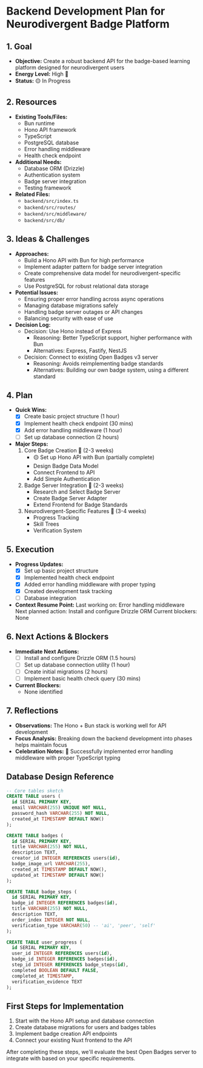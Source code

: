 # Backend Development Plan for Neurodivergent Badge Platform

## 1. Goal
- **Objective:** Create a robust backend API for the badge-based learning platform designed for neurodivergent users
- **Energy Level:** High 🔋
- **Status:** 🟡 In Progress

## 2. Resources
- **Existing Tools/Files:**
  - Bun runtime
  - Hono API framework
  - TypeScript
  - PostgreSQL database
  - Error handling middleware
  - Health check endpoint
- **Additional Needs:**
  - Database ORM (Drizzle)
  - Authentication system
  - Badge server integration
  - Testing framework
- **Related Files:**
  - `backend/src/index.ts`
  - `backend/src/routes/`
  - `backend/src/middleware/`
  - `backend/src/db/`

## 3. Ideas & Challenges
- **Approaches:**
  - Build a Hono API with Bun for high performance
  - Implement adapter pattern for badge server integration
  - Create comprehensive data model for neurodivergent-specific features
  - Use PostgreSQL for robust relational data storage
- **Potential Issues:**
  - Ensuring proper error handling across async operations
  - Managing database migrations safely
  - Handling badge server outages or API changes
  - Balancing security with ease of use
- **Decision Log:**
  - Decision: Use Hono instead of Express
    - Reasoning: Better TypeScript support, higher performance with Bun
    - Alternatives: Express, Fastify, NestJS
  - Decision: Connect to existing Open Badges v3 server
    - Reasoning: Avoids reimplementing badge standards
    - Alternatives: Building our own badge system, using a different standard

## 4. Plan
- **Quick Wins:**
  - [x] Create basic project structure (1 hour)
  - [x] Implement health check endpoint (30 mins)
  - [x] Add error handling middleware (1 hour)
  - [ ] Set up database connection (2 hours)
- **Major Steps:**
  1. Core Badge Creation 🎯 (2-3 weeks)
     - 🟡 Set up Hono API with Bun (partially complete)
     - Design Badge Data Model
     - Connect Frontend to API
     - Add Simple Authentication
  2. Badge Server Integration 🎯 (2-3 weeks)
     - Research and Select Badge Server
     - Create Badge Server Adapter
     - Extend Frontend for Badge Standards
  3. Neurodivergent-Specific Features 🎯 (3-4 weeks)
     - Progress Tracking
     - Skill Trees
     - Verification System

## 5. Execution
- **Progress Updates:**
  - [x] Set up basic project structure
  - [x] Implemented health check endpoint
  - [x] Added error handling middleware with proper typing
  - [x] Created development task tracking
  - [ ] Database integration
- **Context Resume Point:**
  Last working on: Error handling middleware
  Next planned action: Install and configure Drizzle ORM
  Current blockers: None

## 6. Next Actions & Blockers
- **Immediate Next Actions:** 
  - [ ] Install and configure Drizzle ORM (1.5 hours)
  - [ ] Set up database connection utility (1 hour)
  - [ ] Create initial migrations (2 hours)
  - [ ] Implement basic health check query (30 mins)
- **Current Blockers:**
  - None identified

## 7. Reflections
- **Observations:** The Hono + Bun stack is working well for API development
- **Focus Analysis:** Breaking down the backend development into phases helps maintain focus
- **Celebration Notes:** 🎉 Successfully implemented error handling middleware with proper TypeScript typing

## Database Design Reference

```sql
-- Core tables sketch
CREATE TABLE users (
  id SERIAL PRIMARY KEY,
  email VARCHAR(255) UNIQUE NOT NULL,
  password_hash VARCHAR(255) NOT NULL,
  created_at TIMESTAMP DEFAULT NOW()
);

CREATE TABLE badges (
  id SERIAL PRIMARY KEY,
  title VARCHAR(255) NOT NULL,
  description TEXT,
  creator_id INTEGER REFERENCES users(id),
  badge_image_url VARCHAR(255),
  created_at TIMESTAMP DEFAULT NOW(),
  updated_at TIMESTAMP DEFAULT NOW()
);

CREATE TABLE badge_steps (
  id SERIAL PRIMARY KEY,
  badge_id INTEGER REFERENCES badges(id),
  title VARCHAR(255) NOT NULL,
  description TEXT,
  order_index INTEGER NOT NULL,
  verification_type VARCHAR(50) -- 'ai', 'peer', 'self'
);

CREATE TABLE user_progress (
  id SERIAL PRIMARY KEY,
  user_id INTEGER REFERENCES users(id),
  badge_id INTEGER REFERENCES badges(id),
  step_id INTEGER REFERENCES badge_steps(id),
  completed BOOLEAN DEFAULT FALSE,
  completed_at TIMESTAMP,
  verification_evidence TEXT
);
```

## First Steps for Implementation

1. Start with the Hono API setup and database connection
2. Create database migrations for users and badges tables
3. Implement badge creation API endpoints
4. Connect your existing Nuxt frontend to the API

After completing these steps, we'll evaluate the best Open Badges server to integrate with based on your specific requirements.
